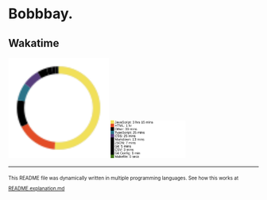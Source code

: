 # Bobbbay.

## Wakatime

<img src="https://github.com/Bobbbay/bobbbay/blob/development/src/wakatime-api/build/build.svg" width="40%"></img>
<img src="https://github.com/Bobbbay/bobbbay/blob/development/src/wakatime-api/build/build.names.svg" width="30%"></img>

<hr/>

<sub><sup>This README file was dynamically written in multiple programming languages. See how this works at [README.explanation.md](https://github.com/Bobbbay/bobbbay/blob/development/README.explanation.md)</sup></sub>

